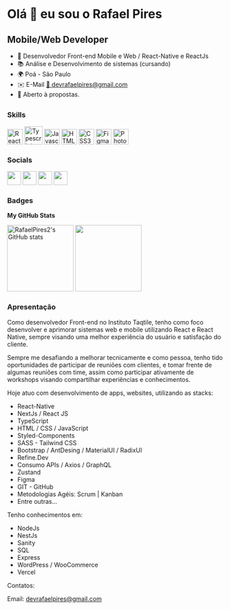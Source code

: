 Olá 👋 eu sou o Rafael Pires
================================

Mobile/Web Developer
-------------

* 🧠 Desenvolvedor Front-end Mobile e Web / React-Native e ReactJs
* 📚 Análise e Desenvolvimento de sistemas (cursando)
* 🌍 Poá - São Paulo
* ✉️ E-Mail [📩 devrafaelpires@gmail.com](mailto:devrafaelpires@gmail.com)
* 🤝 Aberto à propostas.
##
### Skills

<p align="left">
<a href="https://reactjs.org/" target="_blank" rel="noreferrer"><img src="https://raw.githubusercontent.com/danielcranney/readme-generator/main/public/icons/skills/react-colored.svg" width="36" height="36" alt="React" /></a>
<a href="https://www.typescriptlang.org/" target="_blank" rel="noreferrer"><img src="https://img.icons8.com/color/144/null/typescript.png" width="42" height="42" alt="Typescript" /></a>
<a href="https://developer.mozilla.org/en-US/docs/Web/JavaScript" target="_blank" rel="noreferrer"><img src="https://raw.githubusercontent.com/danielcranney/readme-generator/main/public/icons/skills/javascript-colored.svg" width="36" height="36" alt="Javascript" /></a>
<a href="https://developer.mozilla.org/en-US/docs/Glossary/HTML5" target="_blank" rel="noreferrer"><img src="https://raw.githubusercontent.com/danielcranney/readme-generator/main/public/icons/skills/html5-colored.svg" width="36" height="36" alt="HTML5" /></a>
<a href="https://www.w3.org/TR/CSS/#css" target="_blank" rel="noreferrer"><img src="https://raw.githubusercontent.com/danielcranney/readme-generator/main/public/icons/skills/css3-colored.svg" width="36" height="36" alt="CSS3" /></a>
<a href="https://www.figma.com/" target="_blank" rel="noreferrer"><img src="https://img.icons8.com/color/344/figma--v1.png" width="36" height="36" alt="Figma" /></a>
<a href="https://www.adobe.com/uk/products/photoshop.html" target="_blank" rel="noreferrer"><img src="https://raw.githubusercontent.com/danielcranney/readme-generator/main/public/icons/skills/photoshop-colored-dark.svg" width="36" height="36" alt="Photoshop" /></a>
</p>

### Socials

<p align="left">  
<a href="https://discord.com/users/Rafael Pires#3557" target="_blank" rel="noreferrer"><img src="https://raw.githubusercontent.com/danielcranney/readme-generator/main/public/icons/socials/discord.svg" width="32" height="32" /></a>
<a href="https://www.github.com/RafaelPires2" target="_blank" rel="noreferrer"><img src="https://raw.githubusercontent.com/danielcranney/readme-generator/main/public/icons/socials/github-dark.svg" width="32" height="32" /></a>
<a href="https://www.instagram.com/rafaelbrpires/" target="_blank" rel="noreferrer"><img src="https://raw.githubusercontent.com/danielcranney/readme-generator/main/public/icons/socials/instagram.svg" width="32" height="32" /></a>
<a href="https://www.linkedin.com/in/rafael-pires-075891212/" target="_blank" rel="noreferrer"><img src="https://raw.githubusercontent.com/danielcranney/readme-generator/main/public/icons/socials/linkedin.svg" width="32" height="32" /></a>

### Badges

<b>My GitHub Stats</b>
<div align="start">
<a href="http://www.github.com/RafaelPires2"><img height="154em" src="https://github-readme-stats.vercel.app/api?username=RafaelPires2&show_icons=true&hide=&count_private=true&title_color=ec4899&text_color=ffffff&icon_color=3382ed&bg_color=181824&hide_border=true&show_icons=true" alt="RafaelPires2's GitHub stats" /></a>
<a href="http://www.github.com/RafaelPires2"><img height="154em" src="https://github-readme-streak-stats.herokuapp.com/?user=RafaelPires2&stroke=ffffff&background=181824&ring=ec4899&fire=ec4899&currStreakNum=ffffff&currStreakLabel=ec4899&sideNums=ffffff&sideLabels=ffffff&dates=ffffff&hide_border=true" /></a>
</div>


### Apresentação

Como desenvolvedor Front-end no Instituto Taqtile, tenho como foco desenvolver e aprimorar sistemas web e mobile utilizando React e React Native, sempre visando uma melhor experiência do usuário e satisfação do cliente.

Sempre me desafiando a melhorar tecnicamente e como pessoa, tenho tido oportunidades de participar de reuniões com clientes, e tomar frente de algumas reuniões com time, assim como participar ativamente de workshops visando compartilhar experiências e conhecimentos.

Hoje atuo com desenvolvimento de apps, websites, utilizando as stacks: 


- React-Native
- NextJs / React JS
- TypeScript
- HTML / CSS / JavaScript 
- Styled-Components 
- SASS - Tailwind CSS 
- Bootstrap / AntDesing / MaterialUI / RadixUI
- Refine.Dev
- Consumo APIs / Axios / GraphQL
- Zustand
- Figma 
- GIT - GitHub
- Metodologias Agéis: Scrum | Kanban
- Entre outras...


Tenho conhecimentos em:

- NodeJs
- NestJs
- Sanity
- SQL
- Express
- WordPress / WooCommerce
- Vercel

Contatos:

Email: devrafaelpires@gmail.com
